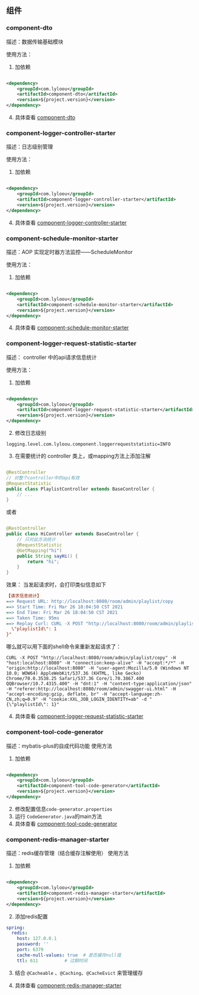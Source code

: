 ## 组件

### component-dto

描述：数据传输基础模块

使用方法：

1. 加依赖

```xml

<dependency>
    <groupId>com.lyloou</groupId>
    <artifactId>component-dto</artifactId>
    <version>${project.version}</version>
</dependency>
```

4. 具体查看 [component-dto](./component-dto/Readme.md)

### component-logger-controller-starter

描述：日志级别管理

使用方法：

1. 加依赖

```xml

<dependency>
    <groupId>com.lyloou</groupId>
    <artifactId>component-logger-controller-starter</artifactId>
    <version>${project.version}</version>
</dependency>
```

4. 具体查看 [component-logger-controller-starter](./component-logger-controller-starter/Readme.md)

### component-schedule-monitor-starter

描述：AOP 实现定时器方法监控——ScheduleMonitor

使用方法：

1. 加依赖

```xml

<dependency>
    <groupId>com.lyloou</groupId>
    <artifactId>component-schedule-monitor-starter</artifactId>
    <version>${project.version}</version>
</dependency>
```

4. 具体查看 [component-schedule-monitor-starter](./component-schedule-monitor-starter/Readme.md)

### component-logger-request-statistic-starter

描述： controller 中的api请求信息统计

使用方法：

1. 加依赖

```xml

<dependency>
    <groupId>com.lyloou</groupId>
    <artifactId>component-logger-request-statistic-starter</artifactId>
    <version>${project.version}</version>
</dependency>
```

2. 修改日志级别

```properties
logging.level.com.lyloou.component.loggerrequeststatistic=INFO
```

3. 在需要统计的 controller 类上，或mapping方法上添加注解

```java

@RestController
// 对整个controller中的api有效
@RequestStatistic
public class PlaylistController extends BaseController {
    // ...
}
```

或者

```java

@RestController
public class HiController extends BaseController {
    // 只对此方法统计
    @RequestStatistic
    @GetMapping("hi")
    public String sayHi() {
        return "hi";
    }
}
```

效果： 当发起请求时，会打印类似信息如下

```ini
【请求信息统计】
==> Request URL: http://localhost:8080/room/admin/playlist/copy
==> Start Time: Fri Mar 26 18:04:50 CST 2021
==> End Time: Fri Mar 26 18:04:50 CST 2021
==> Taken Time: 95ms
==> Replay Curl: CURL -X POST "http://localhost:8080/room/admin/playlist/copy" -H "host:localhost:8080" -H "connection:keep-alive" -H "accept:*/*" -H "origin:http://localhost:8080" -H "user-agent:Mozilla/5.0 (Windows NT 10.0; WOW64) AppleWebKit/537.36 (KHTML, like Gecko) Chrome/70.0.3538.25 Safari/537.36 Core/1.70.3867.400 QQBrowser/10.7.4315.400" -H "dnt:1" -H "content-type:application/json" -H "referer:http://localhost:8080/room/admin/swagger-ui.html" -H "accept-encoding:gzip, deflate, br" -H "accept-language:zh-CN,zh;q=0.9" -H "cookie:XXL_JOB_LOGIN_IDENTITY=ab" -d "{
  \"playlistId\": 1
}"
```     

哪么就可以用下面的shell命令来重新发起请求了：

```shell script
CURL -X POST "http://localhost:8080/room/admin/playlist/copy" -H "host:localhost:8080" -H "connection:keep-alive" -H "accept:*/*" -H "origin:http://localhost:8080" -H "user-agent:Mozilla/5.0 (Windows NT 10.0; WOW64) AppleWebKit/537.36 (KHTML, like Gecko) Chrome/70.0.3538.25 Safari/537.36 Core/1.70.3867.400 QQBrowser/10.7.4315.400" -H "dnt:1" -H "content-type:application/json" -H "referer:http://localhost:8080/room/admin/swagger-ui.html" -H "accept-encoding:gzip, deflate, br" -H "accept-language:zh-CN,zh;q=0.9" -H "cookie:XXL_JOB_LOGIN_IDENTITY=ab" -d "{\"playlistId\": 1}"
```

4. 具体查看 [component-logger-request-statistic-starter](./component-logger-request-statistic-starter/Readme.md)

### component-tool-code-generator

描述：mybatis-plus的自成代码功能 使用方法

1. 加依赖

```xml

<dependency>
    <groupId>com.lyloou</groupId>
    <artifactId>component-tool-code-generator</artifactId>
    <version>${project.version}</version>
</dependency>
```

2. 修改配置信息`code-generator.properties`
3. 运行 `CodeGenerator.java`的main方法
4. 具体查看 [component-tool-code-generator](./component-tool-code-generator/Readme.md)

### component-redis-manager-starter

描述：redis缓存管理（结合缓存注解使用） 使用方法

1. 加依赖

```xml

<dependency>
    <groupId>com.lyloou</groupId>
    <artifactId>component-redis-manager-starter</artifactId>
    <version>${project.version}</version>
</dependency>
```

2. 添加redis配置

```yml
spring:
  redis:
    host: 127.0.0.1
    password: ''
    port: 6379
    cache-null-values: true  # 是否缓存null值
    ttl: 611          # 过期时间
```

3. 结合 `@Cacheable` 、`@Caching`、`@CacheEvict` 来管理缓存

4. 具体查看 [component-redis-manager-starter](./component-redis-manager-starter/Readme.md)